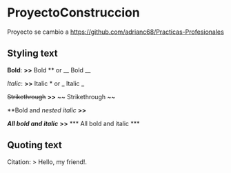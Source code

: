 # ProyectoConstruccion
Proyecto se cambio a https://github.com/adrianc68/Practicas-Profesionales



## Styling text

**Bold**: **>>** Bold  ** or __ Bold __

*Italic*: **>>** Italic * or _ Italic _

~~Strikethrough~~ **>>** 	~~ Strikethrough 	~~

**Bold and _nested italic_ **>>**

***All bold and italic*** **>>** *** All bold and italic ***

## Quoting text

Citation: > Hello, my friend!.
